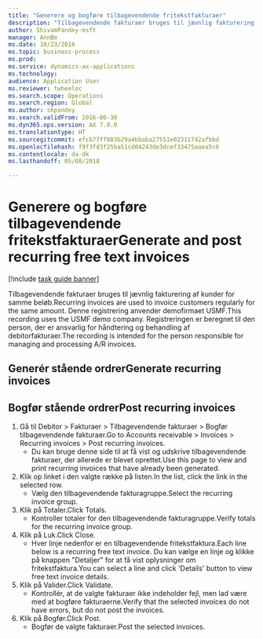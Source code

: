 ```yaml
--- 
title: "Generere og bogføre tilbagevendende fritekstfakturaer"
description: "Tilbagevendende fakturaer bruges til jævnlig fakturering af kunder for samme beløb."
author: ShivamPandey-msft
manager: AnnBe
ms.date: 10/23/2016
ms.topic: business-process
ms.prod: 
ms.service: dynamics-ax-applications
ms.technology: 
audience: Application User
ms.reviewer: twheeloc
ms.search.scope: Operations
ms.search.region: Global
ms.author: shpandey
ms.search.validFrom: 2016-06-30
ms.dyn365.ops.version: AX 7.0.0
ms.translationtype: HT
ms.sourcegitcommit: efcb77ff883b29a4bbaba27551e02311742afbbd
ms.openlocfilehash: f9f3fd3f25ba51cd04243de3dcef33475aaea5c6
ms.contentlocale: da-dk
ms.lasthandoff: 05/08/2018

---
```

# <a name="generate-and-post-recurring-free-text-invoices"></a><span data-ttu-id="60aa4-103">Generere og bogføre tilbagevendende fritekstfakturaer</span><span class="sxs-lookup"><span data-stu-id="60aa4-103">Generate and post recurring free text invoices</span></span>

[!include [task guide banner](../../includes/task-guide-banner.md)]

<span data-ttu-id="60aa4-104">Tilbagevendende fakturaer bruges til jævnlig fakturering af kunder for samme beløb.</span><span class="sxs-lookup"><span data-stu-id="60aa4-104">Recurring invoices are used to invoice customers regularly for the same amount.</span></span> <span data-ttu-id="60aa4-105">Denne registrering anvender demofirmaet USMF.</span><span class="sxs-lookup"><span data-stu-id="60aa4-105">This recording uses the USMF demo company.</span></span> <span data-ttu-id="60aa4-106">Registreringen er beregnet til den person, der er ansvarlig for håndtering og behandling af debitorfakturaer.</span><span class="sxs-lookup"><span data-stu-id="60aa4-106">The recording is intended for the person responsible for managing and processing A/R invoices.</span></span>


## <a name="generate-recurring-invoices"></a><span data-ttu-id="60aa4-107">Generér stående ordrer</span><span class="sxs-lookup"><span data-stu-id="60aa4-107">Generate recurring invoices</span></span>

## <a name="post-recurring-invoices"></a><span data-ttu-id="60aa4-108">Bogfør stående ordrer</span><span class="sxs-lookup"><span data-stu-id="60aa4-108">Post recurring invoices</span></span>
1. <span data-ttu-id="60aa4-109">Gå til Debitor > Fakturaer > Tilbagevendende fakturaer > Bogfør tilbagevendende fakturaer.</span><span class="sxs-lookup"><span data-stu-id="60aa4-109">Go to Accounts receivable > Invoices > Recurring invoices > Post recurring invoices.</span></span>
    * <span data-ttu-id="60aa4-110">Du kan bruge denne side til at få vist og udskrive tilbagevendende fakturaer, der allerede er blevet oprettet.</span><span class="sxs-lookup"><span data-stu-id="60aa4-110">Use this page to view and print recurring invoices that have already been generated.</span></span>  
2. <span data-ttu-id="60aa4-111">Klik op linket i den valgte række på listen.</span><span class="sxs-lookup"><span data-stu-id="60aa4-111">In the list, click the link in the selected row.</span></span>
    * <span data-ttu-id="60aa4-112">Vælg den tilbagevendende fakturagruppe.</span><span class="sxs-lookup"><span data-stu-id="60aa4-112">Select the recurring invoice group.</span></span>  
3. <span data-ttu-id="60aa4-113">Klik på Totaler.</span><span class="sxs-lookup"><span data-stu-id="60aa4-113">Click Totals.</span></span>
    * <span data-ttu-id="60aa4-114">Kontroller totaler for den tilbagevendende fakturagruppe.</span><span class="sxs-lookup"><span data-stu-id="60aa4-114">Verify totals for the recurring invoice group.</span></span>  
4. <span data-ttu-id="60aa4-115">Klik på Luk.</span><span class="sxs-lookup"><span data-stu-id="60aa4-115">Click Close.</span></span>
    * <span data-ttu-id="60aa4-116">Hver linje nedenfor er en tilbagevendende fritekstfaktura.</span><span class="sxs-lookup"><span data-stu-id="60aa4-116">Each line below is a recurring free text invoice.</span></span> <span data-ttu-id="60aa4-117">Du kan vælge en linje og klikke på knappen "Detaljer" for at få vist oplysninger om fritekstfaktura.</span><span class="sxs-lookup"><span data-stu-id="60aa4-117">You can select a line and click 'Details' button to view free text invoice details.</span></span>  
5. <span data-ttu-id="60aa4-118">Klik på Valider.</span><span class="sxs-lookup"><span data-stu-id="60aa4-118">Click Validate.</span></span>
    * <span data-ttu-id="60aa4-119">Kontrollér, at de valgte fakturaer ikke indeholder fejl, men lad være med at bogføre fakturaerne.</span><span class="sxs-lookup"><span data-stu-id="60aa4-119">Verify that the selected invoices do not have errors, but do not post the invoices.</span></span>  
6. <span data-ttu-id="60aa4-120">Klik på Bogfør.</span><span class="sxs-lookup"><span data-stu-id="60aa4-120">Click Post.</span></span>
    * <span data-ttu-id="60aa4-121">Bogfør de valgte fakturaer.</span><span class="sxs-lookup"><span data-stu-id="60aa4-121">Post the selected invoices.</span></span>  


